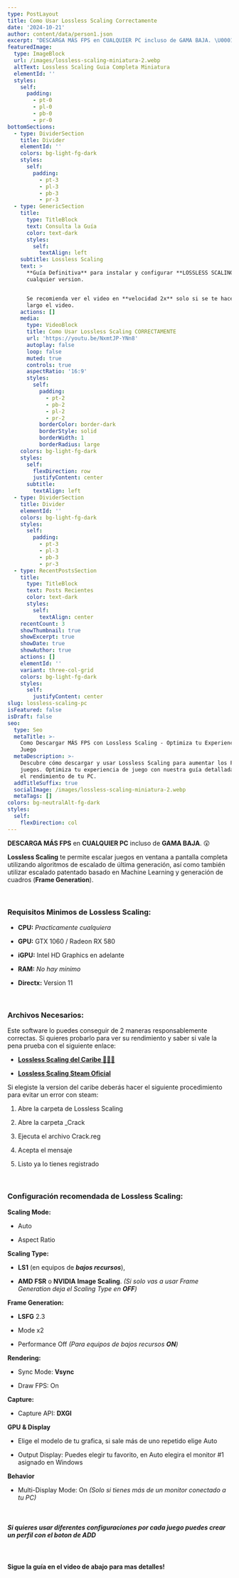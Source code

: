 ```yaml
---
type: PostLayout
title: Como Usar Lossless Scaling Correctamente
date: '2024-10-21'
author: content/data/person1.json
excerpt: "DESCARGA MÁS FPS en CUALQUIER PC incluso de GAMA BAJA. \U0001F632"
featuredImage:
  type: ImageBlock
  url: /images/lossless-scaling-miniatura-2.webp
  altText: Lossless Scaling Guia Completa Miniatura
  elementId: ''
  styles:
    self:
      padding:
        - pt-0
        - pl-0
        - pb-0
        - pr-0
bottomSections:
  - type: DividerSection
    title: Divider
    elementId: ''
    colors: bg-light-fg-dark
    styles:
      self:
        padding:
          - pt-3
          - pl-3
          - pb-3
          - pr-3
  - type: GenericSection
    title:
      type: TitleBlock
      text: Consulta la Guía
      color: text-dark
      styles:
        self:
          textAlign: left
    subtitle: Lossless Scaling
    text: >
      **Guía Definitiva** para instalar y configurar **LOSSLESS SCALING** en
      cualquier version.


      Se recomienda ver el video en **velocidad 2x** solo si se te hace muy
      largo el video.
    actions: []
    media:
      type: VideoBlock
      title: Como Usar Lossless Scaling CORRECTAMENTE
      url: 'https://youtu.be/NxmtJP-YNn8'
      autoplay: false
      loop: false
      muted: true
      controls: true
      aspectRatio: '16:9'
      styles:
        self:
          padding:
            - pt-2
            - pb-2
            - pl-2
            - pr-2
          borderColor: border-dark
          borderStyle: solid
          borderWidth: 1
          borderRadius: large
    colors: bg-light-fg-dark
    styles:
      self:
        flexDirection: row
        justifyContent: center
      subtitle:
        textAlign: left
  - type: DividerSection
    title: Divider
    elementId: ''
    colors: bg-light-fg-dark
    styles:
      self:
        padding:
          - pt-3
          - pl-3
          - pb-3
          - pr-3
  - type: RecentPostsSection
    title:
      type: TitleBlock
      text: Posts Recientes
      color: text-dark
      styles:
        self:
          textAlign: center
    recentCount: 3
    showThumbnail: true
    showExcerpt: true
    showDate: true
    showAuthor: true
    actions: []
    elementId: ''
    variant: three-col-grid
    colors: bg-light-fg-dark
    styles:
      self:
        justifyContent: center
slug: lossless-scaling-pc
isFeatured: false
isDraft: false
seo:
  type: Seo
  metaTitle: >-
    Como Descargar MÁS FPS con Lossless Scaling - Optimiza tu Experiencia de
    Juego
  metaDescription: >-
    Descubre cómo descargar y usar Lossless Scaling para aumentar los FPS en tus
    juegos. Optimiza tu experiencia de juego con nuestra guía detallada y mejora
    el rendimiento de tu PC.
  addTitleSuffix: true
  socialImage: /images/lossless-scaling-miniatura-2.webp
  metaTags: []
colors: bg-neutralAlt-fg-dark
styles:
  self:
    flexDirection: col
---
```

**DESCARGA MÁS FPS** en **CUALQUIER PC** incluso de **GAMA BAJA**. 😲

**Lossless Scaling** te permite escalar juegos en ventana a pantalla completa utilizando algoritmos de escalado de última generación, así como también utilizar escalado patentado basado en Machine Learning y generación de cuadros (**Frame Generation**).

<br>

### Requisitos Minimos de Lossless Scaling:

*   **CPU:** *Practicamente cualquiera*

*   **GPU:** GTX 1060 / Radeon RX 580

*   **iGPU:** Intel HD Graphics en adelante

*   **RAM:** *No hay minimo*

*   **Directx:** Version 11

<br>

### Archivos Necesarios:

Este software lo puedes conseguir de 2 maneras responsablemente correctas.
Si quieres probarlo para ver su rendimiento y saber si vale la pena prueba con el siguiente enlace:

*   [**Lossless Scaling del Caribe 🏴‍☠️🦜**](https://bit.ly/3zU724A)

*   [**Lossless Scaling Steam Oficial**](https://store.steampowered.com/app/993090/Lossless_Scaling/)

Si elegiste la version del caribe deberás hacer el siguiente procedimiento para evitar un error con steam:

1.  Abre la carpeta de Lossless Scaling

2.  Abre la carpeta \_Crack

3.  Ejecuta el archivo Crack.reg

4.  Acepta el mensaje

5.  Listo ya lo tienes registrado

<br>

### Configuración recomendada de Lossless Scaling:

**Scaling Mode:**

*   Auto

*   Aspect Ratio

**Scaling Type:**

*   **LS1** (en equipos de ***bajos recursos***),

*   **AMD FSR** o **NVIDIA** **Image Scaling**. *(Si solo vas a usar Frame Generation deja el Scaling Type en **OFF**)*

**Frame Generation:**

*   **LSFG** 2.3

*   Mode x2

*   Performance Off *(Para equipos de bajos recursos **ON**)*

**Rendering:**

*   Sync Mode: **Vsync**

*   Draw FPS: On

**Capture:**

*   Capture API: **DXGI**

**GPU & Display**

*   Elige el modelo de tu grafica, si sale más de uno repetido elige Auto

*   Output Display: Puedes elegir tu favorito, en Auto elegira el monitor #1 asignado en Windows

**Behavior**

*   Multi-Display Mode: On *(Solo si tienes más de un monitor conectado a tu PC)*

<br>

##### Si quieres usar diferentes configuraciones por cada juego puedes crear un perfil con el boton de **ADD**

<br>

**Sigue la guía en el video de abajo para mas detalles!**
